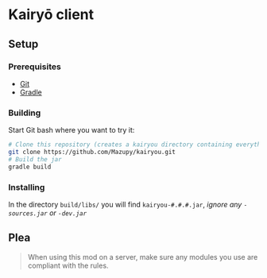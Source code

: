 # Kairyō client

## Setup

### Prerequisites
* [Git](https://git-scm.com/downloads)
* [Gradle](https://gradle.org/releases/)

### Building
Start Git bash where you want to try it:
```bash
# Clone this repository (creates a kairyou directory containing everything)
git clone https://github.com/Mazupy/kairyou.git
# Build the jar
gradle build
```
### Installing
In the directory `build/libs/` you will find `kairyou-#.#.#.jar`, _ignore any `-sources.jar` or `-dev.jar`_

## **Plea**
> When using this mod on a server, make sure any modules you use are compliant with the rules.
